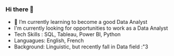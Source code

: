 ### Hi there 👋

- 🌱 I’m currently learning to become a good Data Analyst
- I'm currently looking for opportunities to work as a Data Analyst
- Tech Skills : SQL, Tableau, Power BI, Python
- Languagues: English, French
- Background: Linguistic, but recently fall in Data field :"3
